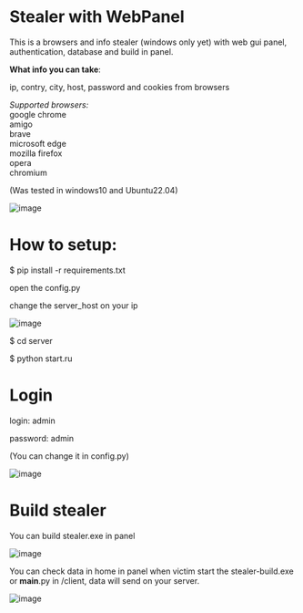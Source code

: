 # Stealer with WebPanel

This is a browsers and info stealer (windows only yet) with web gui panel, authentication, database and build in panel.

<b>What info you can take</b>:

  ip, contry, city, host, password and cookies from browsers<br>
  
  <i>Supported browsers:<br></i>
  google chrome<br>
  amigo<br>
  brave<br>
  microsoft edge<br>
  mozilla firefox<br>
  opera<br>
  chromium<br>

(Was tested in windows10 and Ubuntu22.04)

![image](https://user-images.githubusercontent.com/101527966/174895329-12b45188-9931-44ce-b142-1d692636ba50.png)

# How to setup:

$ pip install -r requirements.txt

open the config.py

change the server_host on your ip

![image](https://user-images.githubusercontent.com/101527966/174895939-564db7cc-cb90-436c-a8ca-5df0c8e7b005.png)

$ cd server

$ python start.ru


# Login
  login: admin
  
  password: admin
  
  (You can change it in config.py)
  
![image](https://user-images.githubusercontent.com/101527966/174895245-7c18731c-b10d-4340-bda0-390bbf4baeb0.png)




# Build stealer
You can build stealer.exe in panel

![image](https://user-images.githubusercontent.com/101527966/174895155-0c0b570e-a655-4492-8811-04b87e5730b4.png)

You can check data in home in panel when victim start the stealer-build.exe or __main__.py in /client, data will send on your server.

![image](https://user-images.githubusercontent.com/101527966/174898453-5c372ecd-4d84-43ce-9067-61536accc944.png)
